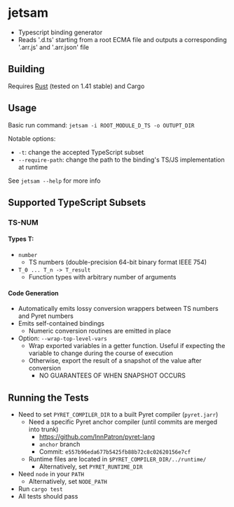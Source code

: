 # jetsam
* Typescript binding generator
* Reads '.d.ts' starting from a root ECMA file and outputs a corresponding '.arr.js' and '.arr.json' file

## Building
Requires [Rust](https://www.rust-lang.org/) (tested on 1.41 stable) and Cargo

## Usage

Basic run command: `jetsam -i ROOT_MODULE_D_TS -o OUTUPT_DIR`

Notable options:
* `-t`: change the accepted TypeScript subset
* `--require-path`: change the path to the binding's TS/JS implementation at runtime

See `jetsam --help` for more info

## Supported TypeScript Subsets

### TS-NUM
#### Types T:
  * `number`
    * TS numbers (double-precision 64-bit binary format IEEE 754)
  * `T_0 ... T_n -> T_result`
    * Function types with arbitrary number of arguments

#### Code Generation
* Automatically emits lossy conversion wrappers between TS numbers and Pyret numbers
* Emits self-contained bindings
  * Numeric conversion routines are emitted in place
* Option: `--wrap-top-level-vars`
  * Wrap exported variables in a getter function. Useful if expecting the variable to change during the course of execution
  * Otherwise, export the result of a snapshot of the value after conversion
    * NO GUARANTEES OF WHEN SNAPSHOT OCCURS

## Running the Tests

* Need to set `PYRET_COMPILER_DIR` to a built Pyret compiler (`pyret.jarr`)
  * Need a specific Pyret anchor compiler (until commits are merged into trunk)
    * https://github.com/InnPatron/pyret-lang
    * `anchor` branch
    * Commit: `e557b96eda677b5425fb88b72c8c02620156e7cf`
  * Runtime files are located in `$PYRET_COMPILER_DIR/../runtime/`
    * Alternatively, set `PYRET_RUNTIME_DIR`
* Need `node` in your `PATH`
  * Alternatively, set `NODE_PATH`
* Run `cargo test`
* All tests should pass
